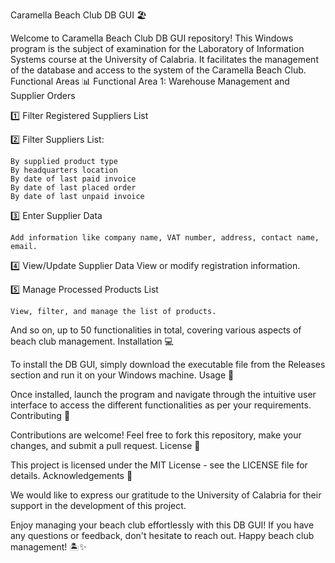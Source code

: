 Caramella Beach Club DB GUI 🏖️

Welcome to Caramella Beach Club DB GUI repository! This Windows program is the subject of examination for the Laboratory of Information Systems course at the University of Calabria. It facilitates the management of the database and access to the system of the Caramella Beach Club.
Functional Areas 📊
Functional Area 1: Warehouse Management and Supplier Orders

1️⃣ Filter Registered Suppliers List

2️⃣ Filter Suppliers List:

    By supplied product type
    By headquarters location
    By date of last paid invoice
    By date of last placed order
    By date of last unpaid invoice

3️⃣ Enter Supplier Data

    Add information like company name, VAT number, address, contact name, email.

4️⃣ View/Update Supplier Data
    View or modify registration information.

5️⃣ Manage Processed Products List

    View, filter, and manage the list of products.

And so on, up to 50 functionalities in total, covering various aspects of beach club management.
Installation 💻

To install the DB GUI, simply download the executable file from the Releases section and run it on your Windows machine.
Usage 🚀

Once installed, launch the program and navigate through the intuitive user interface to access the different functionalities as per your requirements.
Contributing 🤝

Contributions are welcome! Feel free to fork this repository, make your changes, and submit a pull request.
License 📜

This project is licensed under the MIT License - see the LICENSE file for details.
Acknowledgements 🙏

We would like to express our gratitude to the University of Calabria for their support in the development of this project.

Enjoy managing your beach club effortlessly with this DB GUI! If you have any questions or feedback, don't hesitate to reach out. Happy beach club management! 🏝️✨
